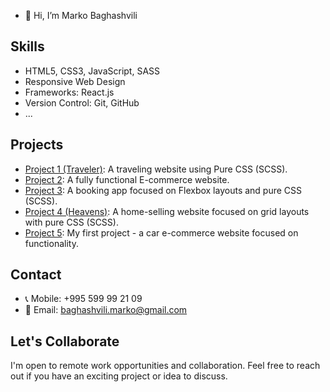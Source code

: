 
- 👋 Hi, I’m Marko Baghashvili

## Skills

- HTML5, CSS3, JavaScript, SASS
- Responsive Web Design
- Frameworks: React.js
- Version Control: Git, GitHub
- ...

## Projects

- [Project 1 (Traveler)](https://marko010101.github.io/Travel/Traveler/): A traveling website using Pure CSS (SCSS).
- [Project 2](https://style-maven.netlify.app/): A fully functional E-commerce website.
- [Project 3](https://marko010101.github.io/booking-app/starter/): A booking app focused on Flexbox layouts and pure CSS (SCSS).
- [Project 4 (Heavens)](https://heavens.netlify.app/): A home-selling website focused on grid layouts with pure CSS (SCSS).
- [Project 5](https://cheery-pixie-ca61ca.netlify.app/): My first project - a car e-commerce website focused on functionality.

## Contact

- 📞 Mobile: +995 599 99 21 09
- 📧 Email: baghashvili.marko@gmail.com

## Let's Collaborate

I'm open to remote work opportunities and collaboration. Feel free to reach out if you have an exciting project or idea to discuss.


